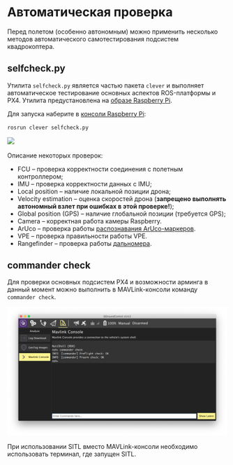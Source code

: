 # Автоматическая проверка

Перед полетом (особенно автономным) можно применить несколько методов автоматического самотестирования подсистем квадрокоптера.

## <span>selfcheck</span>.py

Утилита `selfcheck.py` является частью пакета `clever` и выполняет автоматическое тестирование основных аспектов ROS-платформы и PX4. Утилита предустановлена на [образе Raspberry Pi](image.md).

Для запуска наберите в [консоли Raspberry Pi](ssh.md):

```bash
rosrun clever selfcheck.py
```

<img src="../assets/selfcheck.png">

Описание некоторых проверок:

* FCU – проверка корректности соединения с полетным контроллером;
* IMU – проверка корректности данных с IMU;
* Local position – наличие локальной позиции дрона;
* Velocity estimation – оценка скоростей дрона (**запрещено выполнять автономный взлет при ошибках в этой проверке!**);
* Global position (GPS) – наличие глобальной позиции (требуется GPS);
* Camera – корректная работа камеры Raspberry.
* ArUco – проверка работы [распознавания ArUco-маркеров](aruco.md).
* VPE – проверка правильности работы VPE.
* Rangefinder – проверка работы [дальномера](laser.md).

## commander check

Для проверки основных подсистем PX4 и возможности арминга в данный момент можно выполнить в MAVLink-консоли команду `commander check`.

<img src="../assets/commander-check.png">

При использовании SITL вместо MAVLink-консоли необходимо использовать терминал, где запущен SITL.
